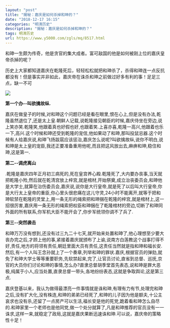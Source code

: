```yaml
---
layout: "post"
title: "揭秘：嘉庆是如何杀掉和珅的？"
date: "2018-12-17 16:15"
categories: "明清历史"
description: "揭秘：嘉庆是如何杀掉和珅的？"
tags: 明清历史
url: https://www.y5000.com/zgls/mq/8517.html
---
```






和珅一生颇为传奇，他是贪官的集大成者。富可敌国的他是如何被刚上位的嘉庆皇帝杀掉的呢？

历史上大家都知道嘉庆在乾隆死后，轻轻松松就把和珅杀了，杀得和珅连一点反抗都没有！但是事实并非如此，嘉庆帝在诛杀和珅之前做过好多有利的事！足足三点，缺一不可

![](https://img.y5000.com/uploads/allimg/161227/164G1M17-0.jpg)

**第一个办--叫欲擒故纵.**

嘉庆在做皇子的时候,对和珅这个问题已经是看在眼里,恨在心上,但是没有办法,乾隆虽然退位了,还是太上皇.朝鲜人记载,说乾隆接见朝臣的时候,嘉庆侍坐在旁边,说上笑亦笑.乾隆笑,他跟着真也好假也好,也跟着笑.上喜亦喜,乾隆一高兴,他跟着也乐一下,高兴.这个时候和珅还受到乾隆的宠信,他如果动了和珅,那叫投鼠忌器.这个时候有人给嘉庆说,和珅飞扬跋扈应该惩治,嘉庆怎么说呢?叫欲擒故纵,说你不明白,说和珅是太上皇的宠臣,我还正要准备重用他呢,而且把这风放出去,麻痹和珅,稳住和珅,这是第一.

**第二--调虎离山**

.乾隆是嘉庆四年正月初三病死的,死在皇宫养心殿.乾隆死了,大内要办丧事,当天就把乾隆小殓,然后就在乾清宫放上梓宫,就是棺材,开始祭奠,成立治丧委员会,和珅他是大学士,就算在治伤委员会,嘉庆说,说你是大行皇帝,就是死了以后叫大行皇帝,你是大行太上皇帝的重臣,你心里头很悲痛在这儿守灵,24小时不能离开,就等于把和珅软禁在乾隆的灵堂上,用一条无形的绳索把和珅捆在乾隆的梓宫,就是棺材上,这一招很厉害,嘉庆用一条无形的绳索把权臣和珅捆在了乾隆棺材的旁边,切断了和珅同外面的所有联系,你军机大臣不能开会了,你步军统领你调不了兵了.

**第三--突然袭击**

和珅万万没有想到,还没有过三九二十七天,就开始来处置和珅了,他心理想至少要大丧办完之后,才顾上他的事,紧接着嘉庆就颁布了上谕,说南方白莲教这个战事打得不好,责任,地方的将领有责任,朝廷里面大员有责任,这责任当然就是指和珅和福长安.然后,有一个人叫王念孙就上了一个奏章,列举和珅的罪状.嘉庆,根据官员的弹劾,就免了和珅大学士等等重要职务,先软禁起来,完了,让官员讨论,直省到总督、巡抚,京官的大员你们讨论和珅的事情,怎么办?直隶总督胡季堂首先表态,说和珅是罪大恶极,纯属于小人,应当处置,直隶总督一带头,各地纷纷表态,这就是争取舆论,这是第三点.

嘉庆登基以来，我认为做得最漂亮一件事情就是诛和珅,有理有力有节,处理完和珅之后,没有扩大化,没有株连,和珅的弟弟已经死了,和珅的儿子因为他是额夫,十公主哀求也没有杀,还留了一点房产可以生活,福长安是他的死党,跪着看和珅怎么自尽的.和珅家里一个老师也是他同党,做一个处分就算了,凡是和珅推荐的官员没有一一诛求,这样一来,就稳定了政局,这就是嘉庆果断迅速诛和珅.可以说，嘉庆帝的策略性十足！
